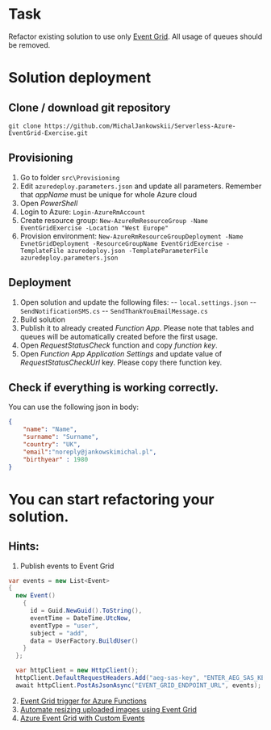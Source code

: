 # Task
Refactor existing solution to use only [Event Grid](https://azure.microsoft.com/en-us/services/event-grid/). All usage of queues should be removed.

# Solution deployment
## Clone / download git repository
`git clone https://github.com/MichalJankowskii/Serverless-Azure-EventGrid-Exercise.git`
## Provisioning
1. Go to folder `src\Provisioning`
2. Edit `azuredeploy.parameters.json` and update all parameters. Remember that *appName* must be unique for whole Azure cloud
3. Open *PowerShell*
4. Login to Azure:
`Login-AzureRmAccount`
5. Create resource group:
`New-AzureRmResourceGroup -Name EventGridExercise -Location "West Europe"`
6. Provision environment:
`New-AzureRmResourceGroupDeployment -Name EvnetGridDeployment -ResourceGroupName EventGridExercise -TemplateFile azuredeploy.json -TemplateParameterFile azuredeploy.parameters.json`

## Deployment
1. Open solution and update the following files:
-- `local.settings.json`
-- `SendNotificationSMS.cs`
-- `SendThankYouEmailMessage.cs`
2. Build solution
3. Publish it to already created *Function App*. Please note that tables and queues will be automatically created before the first usage.
4. Open *RequestStatusCheck* function and copy *function key*.
5. Open *Function App* *Application Settings* and update value of *RequestStatusCheckUrl* key. Please copy there function key.

## Check if everything is working correctly.
You can use the following json in body:
```json
{
    "name": "Name",
    "surname": "Surname",
    "country": "UK",
    "email":"noreply@jankowskimichal.pl",
    "birthyear" : 1980
}
```
# You can start refactoring your solution.

## Hints:
1. Publish events to Event Grid
```csharp
var events = new List<Event>
{
  new Event()
    {
      id = Guid.NewGuid().ToString(),
      eventTime = DateTime.UtcNow,
      eventType = "user",
      subject = "add",
      data = UserFactory.BuildUser()
    }
  };

  var httpClient = new HttpClient();
  httpClient.DefaultRequestHeaders.Add("aeg-sas-key", "ENTER_AEG_SAS_KEY");
  await httpClient.PostAsJsonAsync("EVENT_GRID_ENDPOINT_URL", events);
```
2. [Event Grid trigger for Azure Functions](https://docs.microsoft.com/en-us/azure/azure-functions/functions-bindings-event-grid#packages)
3. [Automate resizing uploaded images using Event Grid](https://docs.microsoft.com/en-us/azure/event-grid/resize-images-on-storage-blob-upload-event)
4. [Azure Event Grid with Custom Events](https://msftplayground.com/2017/08/azure-event-grid-custom-events/)
